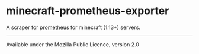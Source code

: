 # minecraft-prometheus-exporter

A scraper for [prometheus](https://prometheus.io/) for minecraft (1.13+) servers.

---

Available under the Mozilla Public Licence, version 2.0
